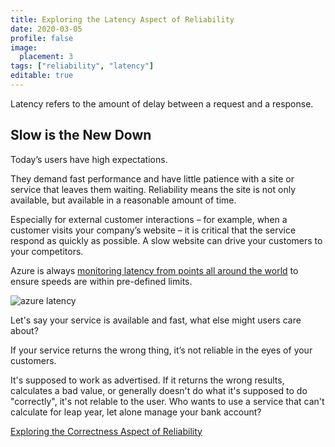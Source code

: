 ```yaml
---
title: Exploring the Latency Aspect of Reliability
date: 2020-03-05
profile: false
image:
  placement: 3
tags: ["reliability", "latency"]
editable: true
---
```


Latency refers to the amount of delay between a request and a response.

## Slow is the New Down

Today’s users have high expectations.

They demand fast performance and have little patience with a site or service that leaves them waiting. Reliability means the site is not only available, but available in a reasonable amount of time.

Especially for external customer interactions – for example, when a customer visits your company’s website – it is critical that the service respond as quickly as possible. A slow website can drive your customers to your competitors.

Azure is always [monitoring latency from points all around the world](https://docs.microsoft.com/en-us/azure/networking/azure-network-latency/?wt.mc_id=oncalllife-blog-jahand) to ensure speeds are within pre-defined limits.

![azure latency](https://docs.microsoft.com/en-us/azure/networking/media/azure-network-latency/azure-network-latency.png)

Let's say your service is available and fast, what else might users care about?

If your service returns the wrong thing, it’s not reliable in the eyes of your customers. 

It's supposed to work as advertised. If it returns the wrong results, calculates a bad value, or generally doesn't do what it's supposed to do "correctly", it's not relable to the user. Who wants to use a service that can't calculate for leap year, let alone manage your bank account?

[Exploring the Correctness Aspect of Reliability](/post/exploring-the-correctness-aspect-of-reliability/)